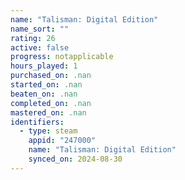 ```yaml
---
name: "Talisman: Digital Edition"
name_sort: ""
rating: 26
active: false
progress: notapplicable
hours_played: 1
purchased_on: .nan
started_on: .nan
beaten_on: .nan
completed_on: .nan
mastered_on: .nan
identifiers:
  - type: steam
    appid: "247000"
    name: "Talisman: Digital Edition"
    synced_on: 2024-08-30
---
```

